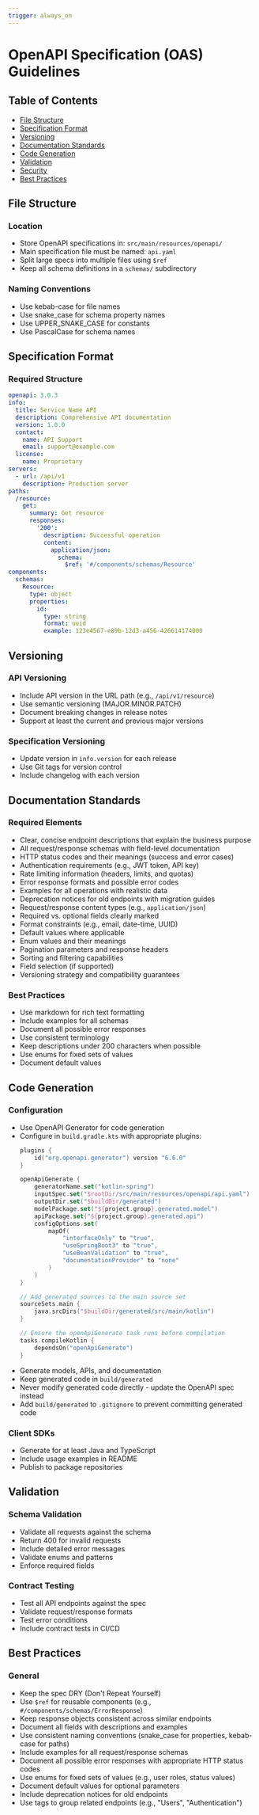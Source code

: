 ```yaml
---
trigger: always_on
---
```


# OpenAPI Specification (OAS) Guidelines

## Table of Contents
- [File Structure](#file-structure)
- [Specification Format](#specification-format)
- [Versioning](#versioning)
- [Documentation Standards](#documentation-standards)
- [Code Generation](#code-generation)
- [Validation](#validation)
- [Security](#security)
- [Best Practices](#best-practices)

## File Structure

### Location
- Store OpenAPI specifications in: `src/main/resources/openapi/`
- Main specification file must be named: `api.yaml`
- Split large specs into multiple files using `$ref`
- Keep all schema definitions in a `schemas/` subdirectory

### Naming Conventions
- Use kebab-case for file names
- Use snake_case for schema property names
- Use UPPER_SNAKE_CASE for constants
- Use PascalCase for schema names

## Specification Format

### Required Structure
```yaml
openapi: 3.0.3
info:
  title: Service Name API
  description: Comprehensive API documentation
  version: 1.0.0
  contact:
    name: API Support
    email: support@example.com
  license:
    name: Proprietary
servers:
  - url: /api/v1
    description: Production server
paths:
  /resource:
    get:
      summary: Get resource
      responses:
        '200':
          description: Successful operation
          content:
            application/json:
              schema:
                $ref: '#/components/schemas/Resource'
components:
  schemas:
    Resource:
      type: object
      properties:
        id:
          type: string
          format: uuid
          example: 123e4567-e89b-12d3-a456-426614174000
```

## Versioning

### API Versioning
- Include API version in the URL path (e.g., `/api/v1/resource`)
- Use semantic versioning (MAJOR.MINOR.PATCH)
- Document breaking changes in release notes
- Support at least the current and previous major versions

### Specification Versioning
- Update version in `info.version` for each release
- Use Git tags for version control
- Include changelog with each version

## Documentation Standards

### Required Elements
- Clear, concise endpoint descriptions that explain the business purpose
- All request/response schemas with field-level documentation
- HTTP status codes and their meanings (success and error cases)
- Authentication requirements (e.g., JWT token, API key)
- Rate limiting information (headers, limits, and quotas)
- Error response formats and possible error codes
- Examples for all operations with realistic data
- Deprecation notices for old endpoints with migration guides
- Request/response content types (e.g., `application/json`)
- Required vs. optional fields clearly marked
- Format constraints (e.g., email, date-time, UUID)
- Default values where applicable
- Enum values and their meanings
- Pagination parameters and response headers
- Sorting and filtering capabilities
- Field selection (if supported)
- Versioning strategy and compatibility guarantees

### Best Practices
- Use markdown for rich text formatting
- Include examples for all schemas
- Document all possible error responses
- Use consistent terminology
- Keep descriptions under 200 characters when possible
- Use enums for fixed sets of values
- Document default values

## Code Generation

### Configuration
- Use OpenAPI Generator for code generation
- Configure in `build.gradle.kts` with appropriate plugins:
  ```kotlin
  plugins {
      id("org.openapi.generator") version "6.6.0"
  }
  
  openApiGenerate {
      generatorName.set("kotlin-spring")
      inputSpec.set("$rootDir/src/main/resources/openapi/api.yaml")
      outputDir.set("$buildDir/generated")
      modelPackage.set("${project.group}.generated.model")
      apiPackage.set("${project.group}.generated.api")
      configOptions.set(
          mapOf(
              "interfaceOnly" to "true",
              "useSpringBoot3" to "true",
              "useBeanValidation" to "true",
              "documentationProvider" to "none"
          )
      )
  }
  
  // Add generated sources to the main source set
  sourceSets.main {
      java.srcDirs("$buildDir/generated/src/main/kotlin")
  }
  
  // Ensure the openApiGenerate task runs before compilation
  tasks.compileKotlin {
      dependsOn("openApiGenerate")
  }
  ```
- Generate models, APIs, and documentation
- Keep generated code in `build/generated`
- Never modify generated code directly - update the OpenAPI spec instead
- Add `build/generated` to `.gitignore` to prevent committing generated code

### Client SDKs
- Generate for at least Java and TypeScript
- Include usage examples in README
- Publish to package repositories

## Validation

### Schema Validation
- Validate all requests against the schema
- Return 400 for invalid requests
- Include detailed error messages
- Validate enums and patterns
- Enforce required fields

### Contract Testing
- Test all API endpoints against the spec
- Validate request/response formats
- Test error conditions
- Include contract tests in CI/CD


## Best Practices

### General
- Keep the spec DRY (Don't Repeat Yourself)
- Use `$ref` for reusable components (e.g., `#/components/schemas/ErrorResponse`)
- Keep response objects consistent across similar endpoints
- Document all fields with descriptions and examples
- Use consistent naming conventions (snake_case for properties, kebab-case for paths)
- Include examples for all request/response schemas
- Document all possible error responses with appropriate HTTP status codes
- Use enums for fixed sets of values (e.g., user roles, status values)
- Document default values for optional parameters
- Include deprecation notices for old endpoints
- Use tags to group related endpoints (e.g., "Users", "Authentication")
